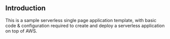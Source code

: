 ## Introduction

This is a sample serverless single page application template, with basic code & configuration required to create and deploy a serverless application on top of AWS.

